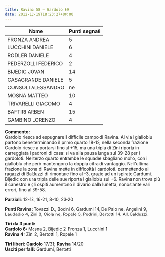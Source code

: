 ```yaml
---
title: Ravina 58 – Gardolo 69
date: 2012-12-19T18:23:27+00:00
---
```

| **Nome** | **Punti segnati** |
| -------- | ----------------- |
| FRONZA ANDREA | 5 |
| LUCCHINI DANIELE | 6 |
| RODLER DANIELE | 4 |
| PEDERZOLLI FEDERICO | 2 |
| BIJEDIC JOVAN | 14 |
| CASAGRANDE DANIELE | 5 |
| CONSOLI ALESSANDRO | ne |
| MOSNA MATTEO | 10 |
| TRIVARELLI GIACOMO | 4 |
| BAFTIRI ARBEN | 15 |
| GAMBINO LORENZO | 4 |

**Commento:**  
Gardolo riesce ad espugnare il difficile campo di Ravina. Al via i gialloblu partono bene terminando il primo quarto 18-12; nella seconda frazione Gardolo riesce a portarsi fino al +15, ma una tripla di Zini riporta in carreggiata i padroni di casa: si va alla pausa lunga sul 39-28 per i gardoloti. Nel terzo quarto entrambe le squadre sbagliano molto, con i gialloblu che però mantengono la doppia cifra di vantaggio. Nell'ultima frazione la zona di Ravina mette in difficoltà i gardoloti, permettendo ai ragazzi di Balduzzi di rimontare fino al -3, grazie ad un ispirato Gardumi. Bijedic con una tripla delle sue riporta i gialloblu sul +6. Ravina non trova più il canestro e gli ospiti aumentano il divario dalla lunetta, nonostante vari errori, fino al 69-58.

**Parziali**: 12-18, 16-21, 8-10, 23-20

**Punti Ravina:** Tovazzi D., Bodini 6, Gardumi 14, De Palo ne, Angelini 9, Laudadio 4, Zini 8, Ciola ne, Ropele 3, Pedrini, Bertotti 14. All. Balduzzi.

**Tiri da 3 punti:**  
**Gardolo 6:** Mosna 2, Bijedic 2, Fronza 1, Lucchini 1  
**Ravina 4:** Zini 2, Bertotti 1, Ropele 1

**Tiri liberi: Gardolo** 17/31; **Ravina** 14/20  
**Usciti per falli:** Gardumi, Bertotti